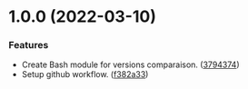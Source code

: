 # 1.0.0 (2022-03-10)


### Features

* Create Bash module for versions comparaison. ([3794374](https://github.com/diablo02000/versions-compare/commit/3794374e96ae1cd10585d7a939b4d400da72c10e))
* Setup github workflow. ([f382a33](https://github.com/diablo02000/versions-compare/commit/f382a333b732fd1632afa6b7a4c9ff9188854400))
